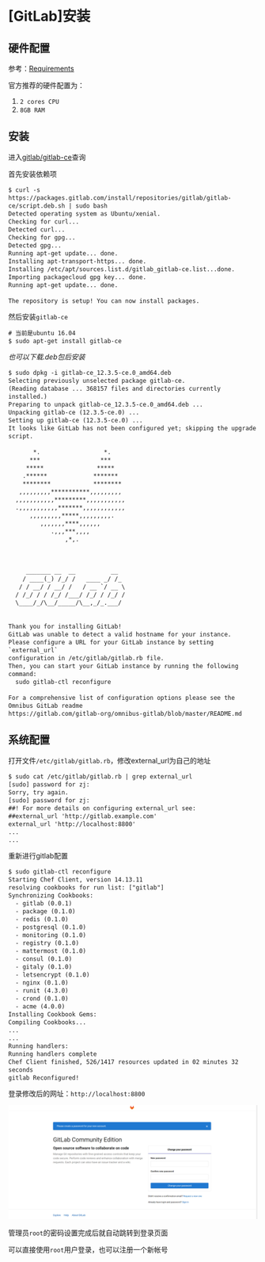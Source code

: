 
# [GitLab]安装

## 硬件配置

参考：[Requirements](https://docs.gitlab.com/ce/install/requirements.html#hardware-requirements)

官方推荐的硬件配置为：

1. `2 cores CPU`
2. `8GB RAM`

## 安装

进入[gitlab/gitlab-ce](https://packages.gitlab.com/gitlab/gitlab-ce)查询

首先安装依赖项

```
$ curl -s https://packages.gitlab.com/install/repositories/gitlab/gitlab-ce/script.deb.sh | sudo bash
Detected operating system as Ubuntu/xenial.
Checking for curl...
Detected curl...
Checking for gpg...
Detected gpg...
Running apt-get update... done.
Installing apt-transport-https... done.
Installing /etc/apt/sources.list.d/gitlab_gitlab-ce.list...done.
Importing packagecloud gpg key... done.
Running apt-get update... done.

The repository is setup! You can now install packages.
```

然后安装`gitlab-ce`

```
# 当前是ubuntu 16.04
$ sudo apt-get install gitlab-ce
```

*也可以下载.deb包后安装*

```
$ sudo dpkg -i gitlab-ce_12.3.5-ce.0_amd64.deb 
Selecting previously unselected package gitlab-ce.
(Reading database ... 368157 files and directories currently installed.)
Preparing to unpack gitlab-ce_12.3.5-ce.0_amd64.deb ...
Unpacking gitlab-ce (12.3.5-ce.0) ...
Setting up gitlab-ce (12.3.5-ce.0) ...
It looks like GitLab has not been configured yet; skipping the upgrade script.

       *.                  *.
      ***                 ***
     *****               *****
    .******             *******
    ********            ********
   ,,,,,,,,,***********,,,,,,,,,
  ,,,,,,,,,,,*********,,,,,,,,,,,
  .,,,,,,,,,,,*******,,,,,,,,,,,,
      ,,,,,,,,,*****,,,,,,,,,.
         ,,,,,,,****,,,,,,
            .,,,***,,,,
                ,*,.
  


     _______ __  __          __
    / ____(_) /_/ /   ____ _/ /_
   / / __/ / __/ /   / __ `/ __ \
  / /_/ / / /_/ /___/ /_/ / /_/ /
  \____/_/\__/_____/\__,_/_.___/
  

Thank you for installing GitLab!
GitLab was unable to detect a valid hostname for your instance.
Please configure a URL for your GitLab instance by setting `external_url`
configuration in /etc/gitlab/gitlab.rb file.
Then, you can start your GitLab instance by running the following command:
  sudo gitlab-ctl reconfigure

For a comprehensive list of configuration options please see the Omnibus GitLab readme
https://gitlab.com/gitlab-org/omnibus-gitlab/blob/master/README.md
```

## 系统配置

打开文件`/etc/gitlab/gitlab.rb`，修改external_url为自己的地址

```
$ sudo cat /etc/gitlab/gitlab.rb | grep external_url
[sudo] password for zj: 
Sorry, try again.
[sudo] password for zj: 
##! For more details on configuring external_url see:
##external_url 'http://gitlab.example.com'
external_url 'http://localhost:8800'
...
...
```

重新进行gitlab配置

```
$ sudo gitlab-ctl reconfigure
Starting Chef Client, version 14.13.11
resolving cookbooks for run list: ["gitlab"]
Synchronizing Cookbooks:
  - gitlab (0.0.1)
  - package (0.1.0)
  - redis (0.1.0)
  - postgresql (0.1.0)
  - monitoring (0.1.0)
  - registry (0.1.0)
  - mattermost (0.1.0)
  - consul (0.1.0)
  - gitaly (0.1.0)
  - letsencrypt (0.1.0)
  - nginx (0.1.0)
  - runit (4.3.0)
  - crond (0.1.0)
  - acme (4.0.0)
Installing Cookbook Gems:
Compiling Cookbooks...
...
...
Running handlers:
Running handlers complete
Chef Client finished, 526/1417 resources updated in 02 minutes 32 seconds
gitlab Reconfigured!
```

登录修改后的网址：`http://localhost:8800`

![](./imgs/gitlab-start.png)

管理员`root`的密码设置完成后就自动跳转到登录页面

可以直接使用`root`用户登录，也可以注册一个新帐号

